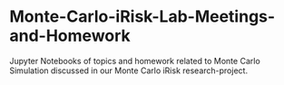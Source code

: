 # Monte-Carlo-iRisk-Lab-Meetings-and-Homework
Jupyter Notebooks of topics and homework related to Monte Carlo Simulation discussed in our Monte Carlo iRisk research-project.

